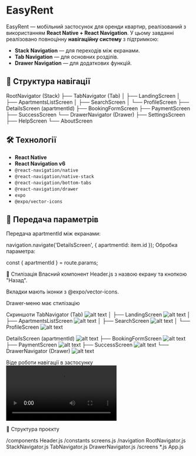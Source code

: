 # EasyRent

EasyRent — мобільний застосунок для оренди квартир, реалізований з використанням **React Native + React Navigation**. У цьому завданні реалізовано повноцінну **навігаційну систему** з підтримкою:

- **Stack Navigation** — для переходів між екранами.
- **Tab Navigation** — для основних розділів.
- **Drawer Navigation** — для додаткових функцій.

## 📂 Структура навігації

RootNavigator (Stack)
├── TabNavigator (Tab)
│ ├── LandingScreen
│ ├── ApartmentsListScreen
│ ├── SearchScreen
│ └── ProfileScreen
├── DetailsScreen (apartmentId)
├── BookingFormScreen
├── PaymentScreen
├── SuccessScreen
└── DrawerNavigator (Drawer)
├── SettingsScreen
├── HelpScreen
└── AboutScreen

## 🛠️ Технології

- **React Native**
- **React Navigation v6**
- `@react-navigation/native`
- `@react-navigation/native-stack`
- `@react-navigation/bottom-tabs`
- `@react-navigation/drawer`
- `expo`
- `@expo/vector-icons`

## 🔄 Передача параметрів

Передача apartmentId між екранами:

navigation.navigate('DetailsScreen', { apartmentId: item.id });
Обробка параметра:

const { apartmentId } = route.params;

💅 Стилізація
Власний компонент Header.js з назвою екрану та кнопкою "Назад".

Вкладки мають іконки з @expo/vector-icons.

Drawer-меню має стилізацію

Скриншоти
TabNavigator (Tab)
![alt text](img/HomeScreen.jpg)
│ ├── LandingScreen
![alt text](img/LandingScreen.jpg)
│ ├── ApartmentsListScreen
![alt text](img/ApartmentDetailsScreen.jpg)
│ ├── SearchScreen
![alt text](img/FiltersScreen.jpg)
│ └── ProfileScreen
![alt text](img/ProfileScreen.jpg)

DetailsScreen (apartmentId)
![alt text](img/ApartmentDetailsScreen.jpg)
├── BookingFormScreen
![alt text](img/BookingFormScreen.jpg)
├── PaymentScreen
![alt text](img/PaymentScreen.jpg)
├── SuccessScreen
![alt text](img/SuccessScreen.jpg)
└── DrawerNavigator (Drawer)
![alt text](img/DrawerNavigation.jpg)

Віде роботи навігації в застосунку
[<video controls src="img/video_2025-06-16_20-00-55.mp4" title="Title"></video>](https://drive.google.com/file/d/1lrU0kdDqx6UpJzei3Ab03WWCsllAJBh7/view?usp=sharing)

📁 Структура проєкту

/components
Header.js
/constants
screens.js
/navigation
RootNavigator.js
StackNavigator.js
TabNavigator.js
DrawerNavigator.js
/screens
\*.js
App.js
